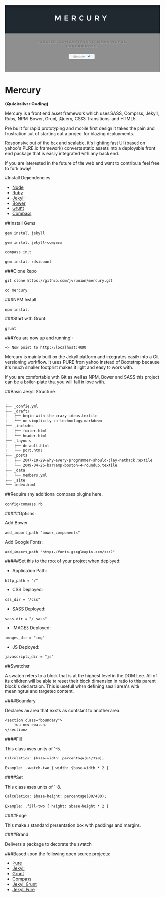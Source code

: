 ![Mercury](/img/brand.png "Mercury")

Mercury
===============================

**(Quicksilver Coding)**

Mercury is a front end asset framework which uses SASS, Compass, Jekyll, Ruby, NPM, Bower, Grunt, jQuery, CSS3 Transitions, and HTML5. 

Pre built for rapid prototyping and mobile first design it takes the pain and frustration out of starting out a project for blazing deployments.  

Responsive out of the box and scalable, it's lighting fast UI (based on yahoo's PURE.io framework) converts static assets into a deployable front end package that is easily integrated with any back end.

If you are interested in the future of the web and want to contribute feel free to fork away!

#Install Dependencies

- [Node](http://nodejs.org/)
- [Ruby](https://www.ruby-lang.org/en/downloads/)
- [Jekyll](http://jekyllrb.com/)
- [Bower](http://bower.io/)
- [Grunt](http://gruntjs.com/)
- [Compass](http://compass-style.org/)

##Install Gems

``gem install jekyll``

``gem install jekyll-compass``

``compass init``

``gem install rdsicount``

###Clone Repo

``git clone https://github.com/jvrunion/mercury.git``

``cd mercury``

###NPM Install

``npm install``

###Start with Grunt:

``grunt``

###You are now up and running!:

``=> Now point to http://localhost:4000``

Mercury is mainly built on the Jekyll platform and integrates easily into a Git versioning workflow.  It uses PURE from yahoo instead of Bootstrap because it's much smaller footprint makes it light and easy to work with.

If you are comfortable with Git as well as NPM, Bower and SASS this project can be a boiler-plate that you will fall in love with.

##Basic Jekyll Structure:

<pre>
<code class="language-bash" data-lang="bash">
├── _config.yml
├── _drafts
<span class="p">|</span>   ├── begin-with-the-crazy-ideas.textile
<span class="p">|</span>   └── on-simplicity-in-technology.markdown
├── _includes
<span class="p">|</span>   ├── footer.html
<span class="p">|</span>   └── header.html
├── _layouts
<span class="p">|</span>   ├── default.html
<span class="p">|</span>   └── post.html
├── _posts
<span class="p">|</span>   ├── 2007-10-29-why-every-programmer-should-play-nethack.textile
<span class="p">|</span>   └── 2009-04-26-barcamp-boston-4-roundup.textile
├── _data
<span class="p">|</span>   └── members.yml
├── _site
└── index.html</code>
</pre>

##Require any additional compass plugins here.

``config/compass.rb``

#####Options:

Add Bower:

``add_import_path "bower_components"``

Add Google Fonts:

``add_import_path "http://fonts.googleapis.com/css?"``

#####Set this to the root of your project when deployed:

- Application Path:

``http_path = "/"``

- CSS Deployed:

``css_dir = "/css"``

- SASS Deployed:

``sass_dir = "/_sass"``

- IMAGES Deployed: 

``images_dir = "img"``

- JS Deployed:

``javascripts_dir = "js"``

##Swatcher

A swatch refers to a block that is at the highest level in the DOM tree.  All of its children will be able to reset their block dimension in ratio to this parent block's declartaion.  This is usefull when defining small area's with meaningfull and targeted content.

####Boundary

Declares an area that exists as contstant to another area.

	<section class="boundary">
		You new swatch.
	</section>

####Fill 

This class uses units of 1-5.

    Calculation: $base-width: percentage(64/320);
    
    Example: .swatch-two { width: $base-width * 2 }
 
####Set

This class uses units of 1-8.

    Calculation: $base-height: percentage(80/480);
    
    Example: .fill-two { height: $base-height * 2 }

####Edge

This make a standard presentation box with paddings and margins.

####Brand

Delivers a package to decorate the swatch

###Based upon the following open source projects:

- [Pure](http://purecss.io/base/)
- [Jekyll](http://jekyllrb.com/docs/home/)
- [Grunt](http://gruntjs.com/getting-started)
- [Compass](http://compass-style.org/reference/compass/)
- [Jekyll Grunt](https://github.com/dannygarcia/grunt-jekyll)
- [Jekyll Pure](https://github.com/brickgao/jekyll-pure)
